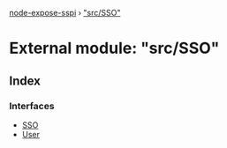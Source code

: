 [node-expose-sspi](../README.md) › ["src/SSO"](_src_sso_.md)

# External module: "src/SSO"

## Index

### Interfaces

* [SSO](../interfaces/_src_sso_.sso.md)
* [User](../interfaces/_src_sso_.user.md)

